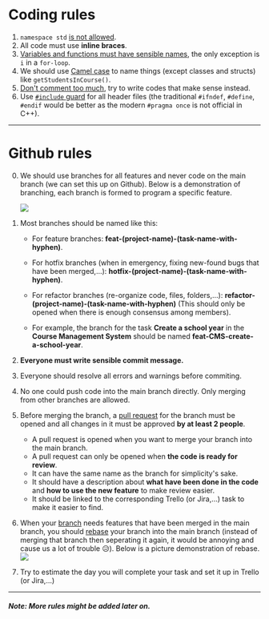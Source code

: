 # Coding rules

1. `namespace std` [is not allowed](https://stackoverflow.com/a/1452738).
2. All code must use **inline braces**.
3. [Variables and functions must have sensible names](https://www.youtube.com/watch?v=-J3wNP6u5YU), the only exception is `i` in a `for-loop`.
4. We should use [Camel case](https://en.wikipedia.org/wiki/Camel_case) to name things (except classes and structs) like `getStudentsInCourse()`.
5. [Don't comment too much](https://www.youtube.com/watch?v=Bf7vDBBOBUA), try to write codes that make sense instead.
6. Use [`#include` guard](https://www.learncpp.com/cpp-tutorial/header-guards/) for all header files (the traditional `#ifndef`, `#define`, `#endif` would be better as the modern `#pragma once` is not official in C++).

---

# Github rules

0. We should use branches for all features and never code on the main branch (we can set this up on Github). Below is a demonstration of branching, each branch is formed to program a specific feature.

    ![](https://hackmd.io/_uploads/HyypvJcv3.png)

1. Most branches should be named like this: 
    - For feature branches: **feat-(project-name)-(task-name-with-hyphen)**.
    - For hotfix branches (when in emergency, fixing new-found bugs that have been merged,...): **hotfix-(project-name)-(task-name-with-hyphen)**.
    - For refactor branches (re-organize code, files, folders,...): **refactor-(project-name)-(task-name-with-hyphen)** (This should only be opened when there is enough consensus among members).

    - For example, the branch for the task **Create a school year** in the **Course Management System** should be named **feat-CMS-create-a-school-year**.
2. **Everyone must write sensible commit message.**
3. Everyone should resolve all errors and warnings before commiting.
4. No one could push code into the main branch directly. Only merging from other branches are allowed.
5. Before merging the branch, a [pull request](https://viblo.asia/p/tao-pull-request-dung-cach-bWrZnwkrlxw) for the branch must be opened and all changes in it must be approved **by at least 2 people**.
    - A pull request is opened when you want to merge your branch into the main branch.
    - A pull request can only be opened when **the code is ready for review**.
    - It can have the same name as the branch for simplicity's sake.
    - It should have a description about **what have been done in the code** and **how to use the new feature** to make review easier.
    - It should be linked to the corresponding Trello (or Jira,...) task to make it easier to find.
6. When your [branch](https://backlog.com/git-tutorial/vn/stepup/stepup1_1.html) needs features that have been merged in the main branch, you should [rebase]() your branch into the main branch (instead of merging that branch then seperating it again, it would be annoying and cause us a lot of trouble 😥). Below is a picture demonstration of rebase.
    ![](https://hackmd.io/_uploads/HJCfY5Ovh.png)
7. Try to estimate the day you will complete your task and set it up in Trello (or Jira,...)

---

##### Note: More rules might be added later on.

